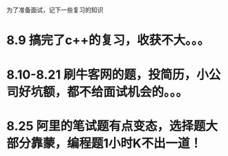 ﻿# 
为了准备面试，记下一些复习的知识

# 8.9 搞完了c++的复习，收获不大。。。
# 8.10-8.21 刷牛客网的题，投简历，小公司好坑额，都不给面试机会的。。。
# 8.25 阿里的笔试题有点变态，选择题大部分靠蒙，编程题1小时K不出一道！
